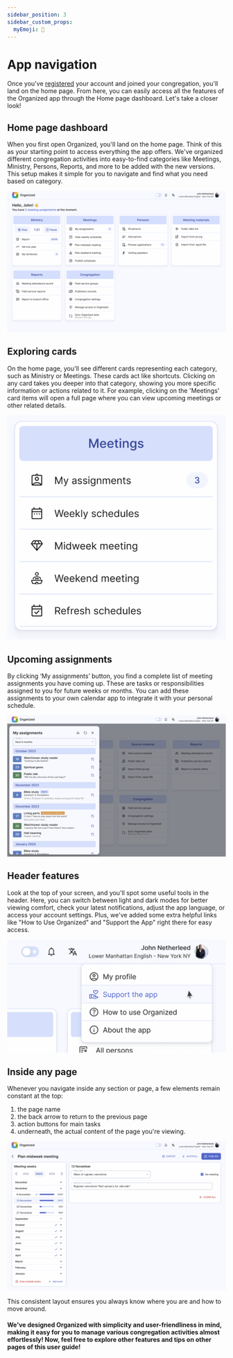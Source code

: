 ```yaml
---
sidebar_position: 3
sidebar_custom_props: 
  myEmoji: 🧭
---
```


# App navigation

Once you've [registered](../onboarding/register-and-login.md) your account and joined your congregation, you'll land on the home page. From here, you can easily access all the features of the Organized app through the Home page dashboard. Let's take a closer look!

## Home page dashboard

When you first open Organized, you'll land on the home page. Think of this as your starting point to access everything the app offers. We've organized different congregation activities into easy-to-find categories like Meetings, Ministry, Persons, Reports, and more to be added with the new versions. This setup makes it simple for you to navigate and find what you need based on category.

![Organized dashboard](./img/dashboard.png)

## Exploring cards

On the home page, you'll see different cards representing each category, such as Ministry or Meetings. These cards act like shortcuts. Clicking on any card takes you deeper into that category, showing you more specific information or actions related to it. For example, clicking on the 'Meetings' card items will open a full page where you can view upcoming meetings or other related details.

![Organized dashboard](./img/meeting-card.png)

## Upcoming assignments

By clicking ‘My assignments’ button, you find a complete list of meeting assignments you have coming up. These are tasks or responsibilities assigned to you for future weeks or months. You can add these assignments to your own calendar app to integrate it with your personal schedule.

![Organized dashboard](./img/my-assignments.png)

## Header features

Look at the top of your screen, and you'll spot some useful tools in the header. Here, you can switch between light and dark modes for better viewing comfort, check your latest notifications, adjust the app language, or access your account settings. Plus, we've added some extra helpful links like "How to Use Organized" and "Support the App" right there for easy access.

![Organized dashboard](./img/header-menu.png)

## Inside any page

Whenever you navigate inside any section or page, a few elements remain constant at the top:

1. the page name
2. the back arrow to return to the previous page
3. action buttons for main tasks
4. underneath, the actual content of the page you're viewing.

![Organized dashboard](./img/page-structure.png)

This consistent layout ensures you always know where you are and how to move around.

#### We've designed Organized with simplicity and user-friendliness in mind, making it easy for you to manage various congregation activities almost effortlessly! Now, feel free to explore other features and tips on other pages of this user guide!
